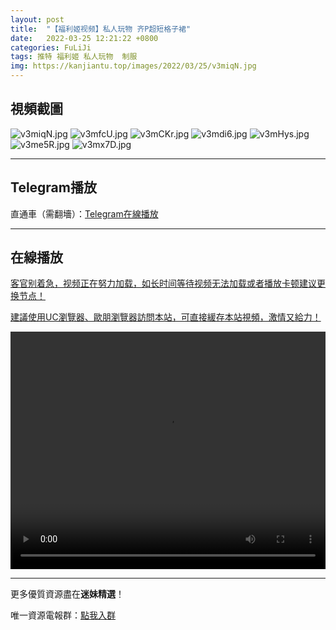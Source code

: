 ```yaml
---
layout: post
title:  "【福利姬视频】私人玩物 齐P超短格子裙"
date:   2022-03-25 12:21:22 +0800
categories: FuLiJi
tags: 推特 福利姬 私人玩物  制服
img: https://kanjiantu.top/images/2022/03/25/v3miqN.jpg
---
```



## 視頻截圖

![v3miqN.jpg](https://kanjiantu.top/images/2022/03/25/v3miqN.jpg)
![v3mfcU.jpg](https://kanjiantu.top/images/2022/03/25/v3mfcU.jpg)
![v3mCKr.jpg](https://kanjiantu.top/images/2022/03/25/v3mCKr.jpg)
![v3mdi6.jpg](https://kanjiantu.top/images/2022/03/25/v3mdi6.jpg)
![v3mHys.jpg](https://kanjiantu.top/images/2022/03/25/v3mHys.jpg)
![v3me5R.jpg](https://kanjiantu.top/images/2022/03/25/v3me5R.jpg)
![v3mx7D.jpg](https://kanjiantu.top/images/2022/03/25/v3mx7D.jpg)

* * *
## Telegram播放

直通車（需翻墻）：[Telegram在線播放](https://t.me/mimeijingxuan)

* * *
## 在線播放
<u>客官别着急，视频正在努力加载，如长时间等待视频无法加载或者播放卡顿建议更换节点！</u>

<u>建議使用UC瀏覽器、歐朋瀏覽器訪問本站，可直接緩存本站視頻，激情又給力！</u>
<center><video src="https://cdn.publer.io/uploads/videos/623d3c62db279760bbfbdd85/1c8b3970706bbcccfe203c31a704d38f.mp4" width="100%" height="380px" controls="controls"></video></center>


* * *
更多優質資源盡在**迷妹精選**！

唯一資源電報群：[點我入群](https://t.me/mimeijingxuan)


